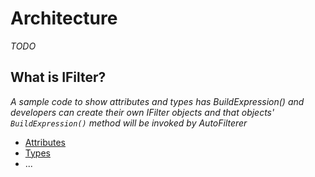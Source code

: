 # Architecture

*TODO*



## What is IFilter?

_A sample code to show attributes and types has BuildExpression() and developers can create their own IFilter objects and that objects' `BuildExpression()` method will be invoked by AutoFilterer_

- [Attributes](attributes/README.md)
- [Types](types/README.md)
- ...

